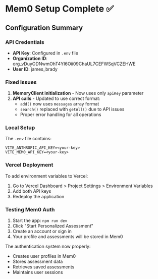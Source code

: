 # Mem0 Setup Complete ✅

## Configuration Summary

### API Credentials
- **API Key**: Configured in `.env` file
- **Organization ID**: org_vDuyODNwmOhT4YI6Oii09ChaUL7CEFWSqVCZEHWE  
- **User ID**: james_brady

### Fixed Issues
1. **MemoryClient initialization** - Now uses only `apiKey` parameter
2. **API calls** - Updated to use correct format:
   - `add()` now uses `messages` array format
   - `search()` replaced with `getAll()` due to API issues
   - Proper error handling for all operations

### Local Setup
The `.env` file contains:
```
VITE_ANTHROPIC_API_KEY=<your-key>
VITE_MEM0_API_KEY=<your-key>
```

### Vercel Deployment
To add environment variables to Vercel:
1. Go to Vercel Dashboard > Project Settings > Environment Variables
2. Add both API keys
3. Redeploy the application

### Testing Mem0 Auth
1. Start the app: `npm run dev`
2. Click "Start Personalized Assessment"
3. Create an account or sign in
4. Your profile and assessments will be stored in Mem0

The authentication system now properly:
- Creates user profiles in Mem0
- Stores assessment data
- Retrieves saved assessments
- Maintains user sessions